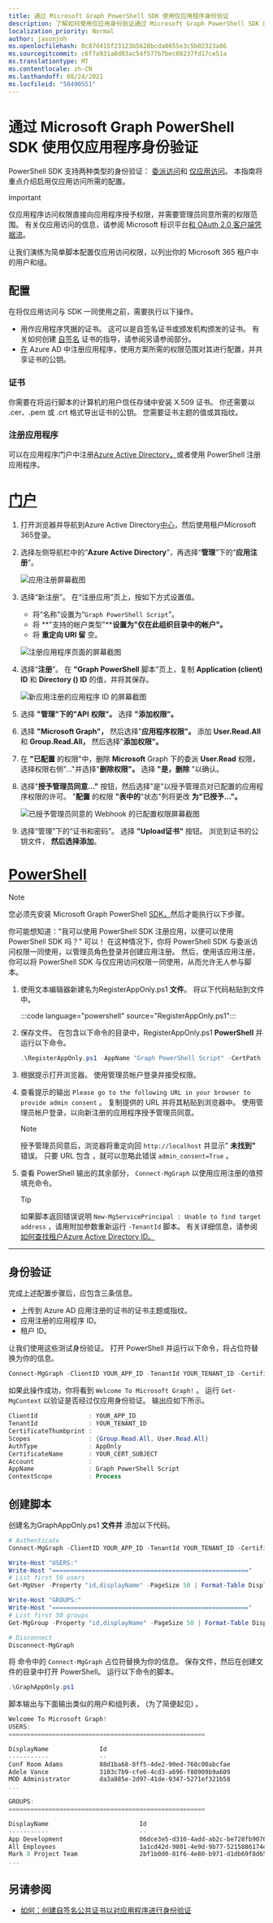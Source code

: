 ```yaml
---
title: 通过 Microsoft Graph PowerShell SDK 使用仅应用程序身份验证
description: 了解如何使用仅应用身份验证通过 Microsoft Graph PowerShell SDK 启用非交互方案。
localization_priority: Normal
author: jasonjoh
ms.openlocfilehash: 0c87d415f23123b5628bcda8655e3c5b02323a86
ms.sourcegitcommit: c6f7a931a8d83ac54f577b7bec08237fd17ce51a
ms.translationtype: MT
ms.contentlocale: zh-CN
ms.lasthandoff: 08/24/2021
ms.locfileid: "58490551"
---
```

# <a name="use-app-only-authentication-with-the-microsoft-graph-powershell-sdk"></a>通过 Microsoft Graph PowerShell SDK 使用仅应用程序身份验证

PowerShell SDK 支持两种类型的身份验证： [委派访问](..\auth-v2-user.md)和 [仅应用访问](..\auth-v2-service.md)。 本指南将重点介绍启用仅应用访问所需的配置。

> [!IMPORTANT]
> 仅应用程序访问权限直接向应用程序授予权限，并需要管理员同意所需的权限范围。 有关仅应用访问的信息，请参阅 Microsoft 标识平台[和 OAuth 2.0 客户端凭据流](/azure/active-directory/develop/v2-oauth2-client-creds-grant-flow)。

让我们演练为简单脚本配置仅应用访问权限，以列出你的 Microsoft 365 租户中的用户和组。

## <a name="configuration"></a>配置

在将仅应用访问与 SDK 一同使用之前，需要执行以下操作。

- 用作应用程序凭据的证书。 这可以是自签名证书或颁发机构颁发的证书。 有关如何创建 [自签名](#see-also) 证书的指导，请参阅另请参阅部分。
- [在](/azure/active-directory/develop/app-objects-and-service-principals) Azure AD 中注册应用程序，使用方案所需的权限范围对其进行配置，并共享证书的公钥。

### <a name="certificate"></a>证书

你需要在将运行脚本的计算机的用户信任存储中安装 X.509 证书。 你还需要以 .cer、.pem 或 .crt 格式导出证书的公钥。 您需要证书主题的值或其指纹。

### <a name="register-the-application"></a>注册应用程序

可以在应用程序门户中注册[Azure Active Directory，](https://aad.portal.azure.com)或者使用 PowerShell 注册应用程序。

<!-- markdownlint-disable MD025 -->
# <a name="portal"></a>[门户](#tab/azure-portal)

1. 打开浏览器并导航到Azure Active Directory[中心](https://aad.portal.azure.com)，然后使用租户Microsoft 365登录。

1. 选择左侧导航栏中的“**Azure Active Directory**”，再选择“**管理**”下的“**应用注册**”。

    ![应用注册屏幕截图 ](./images/aad-portal-app-registrations.png)

1. 选择“新注册”。 在“注册应用”页上，按如下方式设置值。

    - 将“名称”设置为“`Graph PowerShell Script`”。
    - 将 **"支持的帐户类型"****设置为"仅在此组织目录中的帐户"。**
    - 将 **重定向 URI 留** 空。

    ![注册应用程序页面的屏幕截图](./images/register-app.png)

1. 选择“**注册**”。 在 **"Graph PowerShell** 脚本"页上，复制 **Application (client) ID** 和 **Directory () ID** 的值，并将其保存。

    ![新应用注册的应用程序 ID 的屏幕截图](./images/aad-application-id.png)

1. 选择 **"管理"下的"API** **权限"。** 选择 **"添加权限"。**

1. 选择 **"Microsoft Graph"，** 然后选择"**应用程序权限"。** 添加 **User.Read.All** 和 **Group.Read.All，** 然后选择"**添加权限"。**

1. 在 **"已配置** 的权限"中，删除 **Microsoft** Graph 下的委派 **User.Read** 权限，选择权限右侧"..."并选择"**删除权限"。** 选择 **"是，删除** "以确认。

1. 选择"**授予管理员同意..."** 按钮，然后选择"是"以授予管理员对已配置的应用程序权限的许可。 "**配置** 的权限 **"表中的**"状态"列将更改 **为"已授予..."。**

    ![已授予管理员同意的 Webhook 的已配置权限屏幕截图](./images/configured-permissions.png)

1. 选择“管理”下的“证书和密码”。 选择 **"Upload证书"** 按钮。 浏览到证书的公钥文件， **然后选择添加**。

# <a name="powershell"></a>[PowerShell](#tab/powershell)
<!-- markdownlint-enable MD025 -->

> [!NOTE]
> 您必须先安装 Microsoft Graph PowerShell [SDK，](installation.md)然后才能执行以下步骤。

你可能想知道："我可以使用 PowerShell SDK 注册应用，以便可以使用 PowerShell SDK 吗？" 可以！ 在这种情况下，你将 PowerShell SDK 与委派访问权限一同使用，以管理员角色登录并创建应用注册。 然后，使用该应用注册，你可以将 PowerShell SDK 与仅应用访问权限一同使用，从而允许无人参与脚本。

1. 使用文本编辑器新建名为RegisterAppOnly.ps1 **文件**。 将以下代码粘贴到文件中。

    :::code language="powershell" source="RegisterAppOnly.ps1":::

1. 保存文件。 在包含以下命令的目录中，RegisterAppOnly.ps1 **PowerShell** 并运行以下命令。

    ```powershell
    .\RegisterAppOnly.ps1 -AppName "Graph PowerShell Script" -CertPath "PATH_TO_PUBLIC_KEY_FILE"
    ```

1. 根据提示打开浏览器。 使用管理员帐户登录并接受权限。

1. 查看提示的输出 `Please go to the following URL in your browser to provide admin consent` 。 复制提供的 URL 并将其粘贴到浏览器中。 使用管理员帐户登录，以向新注册的应用程序授予管理员同意。

    > [!NOTE]
    > 授予管理员同意后，浏览器将重定向回 `http://localhost` 并显示" **未找到"** 错误。 只要 URL 包含 ，就可以忽略此错误 `admin_consent=True` 。

1. 查看 PowerShell 输出的其余部分， `Connect-MgGraph` 以使用应用注册的值预填充命令。

    > [!TIP]
    > 如果脚本返回错误说明 `New-MgServicePrincipal : Unable to find target address` ，请用附加参数重新运行 `-TenantId` 脚本。 有关详细信息，请参阅[如何查找租户Azure Active Directory ID。](/azure/active-directory/fundamentals/active-directory-how-to-find-tenant)

---

## <a name="authenticate"></a>身份验证

完成上述配置步骤后，应包含三条信息。

- 上传到 Azure AD 应用注册的证书的证书主题或指纹。
- 应用注册的应用程序 ID。
- 租户 ID。

让我们使用这些测试身份验证。 打开 PowerShell 并运行以下命令，将占位符替换为你的信息。

```powershell
Connect-MgGraph -ClientID YOUR_APP_ID -TenantId YOUR_TENANT_ID -CertificateName YOUR_CERT_SUBJECT ## Or -CertificateThumbprint instead of -CertificateName
```

如果此操作成功，你将看到 `Welcome To Microsoft Graph!` 。 运行 `Get-MgContext` 以验证是否经过仅应用身份验证。 输出应如下所示。

```powershell
ClientId              : YOUR_APP_ID
TenantId              : YOUR_TENANT_ID
CertificateThumbprint :
Scopes                : {Group.Read.All, User.Read.All}
AuthType              : AppOnly
CertificateName       : YOUR_CERT_SUBJECT
Account               :
AppName               : Graph PowerShell Script
ContextScope          : Process
```

## <a name="create-the-script"></a>创建脚本

创建名为GraphAppOnly.ps1 **文件并** 添加以下代码。

```powershell
# Authenticate
Connect-MgGraph -ClientID YOUR_APP_ID -TenantId YOUR_TENANT_ID -CertificateName YOUR_CERT_SUBJECT

Write-Host "USERS:"
Write-Host "======================================================"
# List first 50 users
Get-MgUser -Property "id,displayName" -PageSize 50 | Format-Table DisplayName, Id

Write-Host "GROUPS:"
Write-Host "======================================================"
# List first 50 groups
Get-MgGroup -Property "id,displayName" -PageSize 50 | Format-Table DisplayName, Id

# Disconnect
Disconnect-MgGraph
```

将 命令中的 `Connect-MgGraph` 占位符替换为你的信息。 保存文件，然后在创建文件的目录中打开 PowerShell。 运行以下命令的脚本。

```powershell
.\GraphAppOnly.ps1
```

脚本输出与下面输出类似的用户和组列表， (为了简便起见) 。

```powershell
Welcome To Microsoft Graph!
USERS:
======================================================

DisplayName              Id
-----------              --
Conf Room Adams          88d1ba68-8ff5-4de2-90ed-768c00abcfae
Adele Vance              3103c7b9-cfe6-4cd3-a696-f88909b9a609
MOD Administrator        da3a885e-2d97-41de-9347-5271ef321b58
...

GROUPS:
======================================================

DisplayName                         Id
-----------                         --
App Development                     06dce3e5-d310-4add-ab2c-be728fb9076e
All Employees                       1a1cd42d-9801-4e9d-9b77-5215886174ef
Mark 8 Project Team                 2bf1b0d0-81f6-4e80-b971-d1db69f8d651
...
```


## <a name="see-also"></a>另请参阅

+ [如何：创建自签名公共证书以对应用程序进行身份验证](/azure/active-directory/develop/howto-create-self-signed-certificate)
